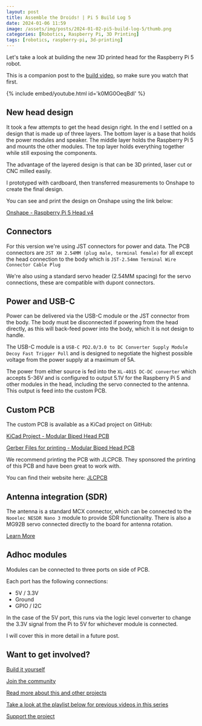 ```yaml
---
layout: post
title: Assemble the Droids! | Pi 5 Build Log 5
date: 2024-01-06 11:59
image: /assets/img/posts/2024-01-02-pi5-build-log-5/thumb.png
categories: [Robotics, Raspberry Pi, 3D Printing]
tags: [robotics, raspberry-pi, 3d-printing]
---
```


Let's take a look at building the new 3D printed head for the Raspberry Pi 5 robot.

This is a companion post to the [build video](https://youtu.be/k0MG0OeqBdI), so make sure you watch that first.

{% include embed/youtube.html id='k0MG0OeqBdI' %}

## New head design

It took a few attempts to get the head design right. In the end I settled on a design that is made up of three layers. The bottom layer is a base that holds the power modules and speaker. The middle layer holds the Raspberry Pi 5 and mounts the other modules. The top layer holds everything together while still exposing the components.

The advantage of the layered design is that can be 3D printed, laser cut or CNC milled easily.

I prototyped with cardboard, then transferred measurements to Onshape to create the final design.

You can see and print the design on Onshape using the link below:

[Onshape - Raspberry Pi 5 Head v4](https://cad.onshape.com/documents/2ff2b42ab754d3580a946425/v/88af930162bd5f1da8cd3d28/e/6669b5a071858383fde77b3c?renderMode=0&uiState=6596a818213a1834574f6f36)

## Connectors

For this version we're using JST connectors for power and data. The PCB connectors are `JST XH 2.54MM (plug male, terminal female)` for all except the head connection to the body which is `JST-2.54mm Terminal Wire Connector Cable Plug`

We're also using a standard servo header (2.54MM spacing) for the servo connections, these are compatible with dupont connectors.

## Power and USB-C

Power can be delivered via the USB-C module or the JST connector from the body. The body must be disconnected if powering from the head directly, as this will back-feed power into the body, which it is not design to handle.

The USB-C module is a `USB-C PD2.0/3.0 to DC Converter Supply Module Decoy Fast Trigger Poll` and is designed to negotiate the highest possible voltage from the power supply at a maximum of 5A. 

The power from either source is fed into the `XL-4015 DC-DC converter` which accepts 5-36V and is configured to output 5.1V for the Raspberry Pi 5 and other modules in the head, including the servo connected to the antenna. This output is feed into the custom PCB.

## Custom PCB

The custom PCB is available as a KiCad project on GitHub:

[KiCad Project - Modular Biped Head PCB](https://github.com/makerforgetech/modular-biped/tree/v4/circuits/v4/Head/v4head)

[Gerber Files for printing - Modular Biped Head PCB](https://github.com/makerforgetech/modular-biped/blob/v4/circuits/v4/Head/v4head/Gerber/v4head-1_0.zip)

We recommend printing the PCB with JLCPCB. They sponsored the printing of this PCB and have been great to work with. 

You can find their website here:
[JLCPCB](https://jlcpcb.com/)

## Antenna integration (SDR)
The antenna is a standard MCX connector, which can be connected to the `Nooelec NESDR Nano 3` module to provide SDR functionality. There is also a MG92B servo connected directly to the board for antenna rotation.

[Learn More](https://www.rtl-sdr.com/exploring-433-mhz-devices-in-the-neighborhood-with-rtl-sdr-and-rtl_433/)

## Adhoc modules

Modules can be connected to three ports on side of PCB.

Each port has the following connections:
- 5V / 3.3V
- Ground
- GPIO / I2C

In the case of the 5V port, this runs via the logic level converter to change the 3.3V signal from the Pi to 5V for whichever module is connected.

I will cover this in more detail in a future post.

## Want to get involved?

[Build it yourself](https://bit.ly/modular-biped) 

[Join the community](https://bit.ly/maker-forge-community)

[Read more about this and other projects](https://www.makerforge.tech/)

[Take a look at the playlist below for previous videos in this series](https://www.youtube.com/playlist?list=PL_ua9QbuRTv6Kh8hiEXXVqywS8pklZraT)

[Support the project](https://www.makerforge.tech/support-the-project/)

